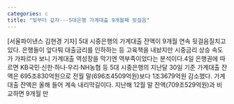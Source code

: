 ```yaml
---
categories: c
title: "빚부터 갚자···5대은행 가계대출 9개월째 뒷걸음"
---
```

[서울파이낸스 김현경 기자] 5대 시중은행의 가계대출 잔액이 9개월 연속 뒷걸음질치고 있다. 은행들이 앞다퉈 대출금리를 인하하는 등 고육책을 내놨지만 시중금리 상승 속도가 가파르다 보니 가계대출 역성장을 막기엔 역부족이었다는 분석이다.4일 은행권에 따르면 KB국민·신한·하나·우리·NH농협 등 5대 시중은행의 지난달 30일 기준 가계대출 잔액은 695조830억원으로 전월 말(696조4509억원)보다 1조3679억원 감소했다. 가계대출 잔액은 올해 들어 계속 내리막길이다. 지난해 12월 말 잔액(709조529억원)과 비교하면 9개월 만